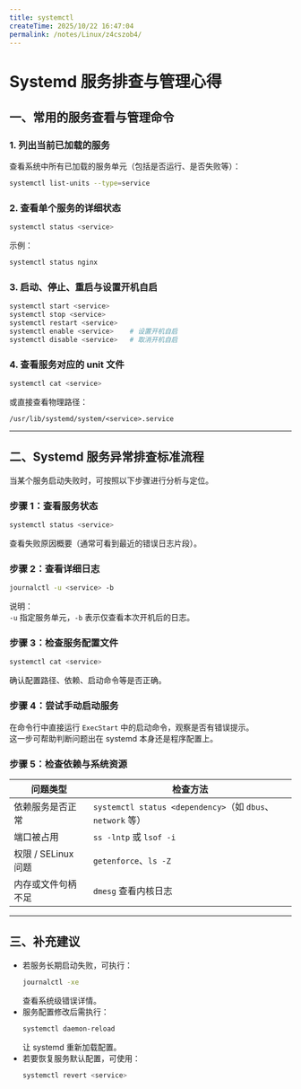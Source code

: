 ```yaml
---
title: systemctl
createTime: 2025/10/22 16:47:04
permalink: /notes/Linux/z4cszob4/
---
```

# Systemd 服务排查与管理心得

## 一、常用的服务查看与管理命令

### 1. 列出当前已加载的服务
查看系统中所有已加载的服务单元（包括是否运行、是否失败等）：
```bash
systemctl list-units --type=service
```

### 2. 查看单个服务的详细状态
```bash
systemctl status <service>
```
示例：
```bash
systemctl status nginx
```

### 3. 启动、停止、重启与设置开机自启
```bash
systemctl start <service>
systemctl stop <service>
systemctl restart <service>
systemctl enable <service>    # 设置开机自启
systemctl disable <service>   # 取消开机自启
```

### 4. 查看服务对应的 unit 文件
```bash
systemctl cat <service>
```
或直接查看物理路径：
```
/usr/lib/systemd/system/<service>.service
```

---

## 二、Systemd 服务异常排查标准流程

当某个服务启动失败时，可按照以下步骤进行分析与定位。

### 步骤 1：查看服务状态
```bash
systemctl status <service>
```
查看失败原因概要（通常可看到最近的错误日志片段）。

### 步骤 2：查看详细日志
```bash
journalctl -u <service> -b
```
说明：  
`-u` 指定服务单元，`-b` 表示仅查看本次开机后的日志。

### 步骤 3：检查服务配置文件
```bash
systemctl cat <service>
```
确认配置路径、依赖、启动命令等是否正确。

### 步骤 4：尝试手动启动服务
在命令行中直接运行 `ExecStart` 中的启动命令，观察是否有错误提示。  
这一步可帮助判断问题出在 systemd 本身还是程序配置上。

### 步骤 5：检查依赖与系统资源
| 问题类型 | 检查方法 |
|-----------|-----------|
| 依赖服务是否正常 | `systemctl status <dependency>`（如 `dbus`、`network` 等） |
| 端口被占用 | `ss -lntp` 或 `lsof -i` |
| 权限 / SELinux 问题 | `getenforce`、`ls -Z` |
| 内存或文件句柄不足 | `dmesg` 查看内核日志 |

---

## 三、补充建议
- 若服务长期启动失败，可执行：
  ```bash
  journalctl -xe
  ```
  查看系统级错误详情。  
- 服务配置修改后需执行：
  ```bash
  systemctl daemon-reload
  ```
  让 systemd 重新加载配置。  
- 若要恢复服务默认配置，可使用：
  ```bash
  systemctl revert <service>
  ```
